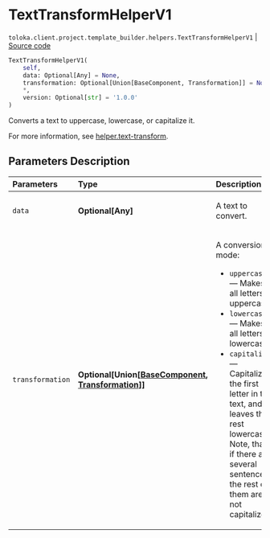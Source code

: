 # TextTransformHelperV1
`toloka.client.project.template_builder.helpers.TextTransformHelperV1` | [Source code](https://github.com/Toloka/toloka-kit/blob/v1.2.1/src/client/project/template_builder/helpers.py#L188)

```python
TextTransformHelperV1(
    self,
    data: Optional[Any] = None,
    transformation: Optional[Union[BaseComponent, Transformation]] = None,
    *,
    version: Optional[str] = '1.0.0'
)
```

Converts a text to uppercase, lowercase, or capitalize it.


For more information, see [helper.text-transform](https://toloka.ai/docs/template-builder/reference/helper.text-transform).

## Parameters Description

| Parameters | Type | Description |
| :----------| :----| :-----------|
`data`|**Optional\[Any\]**|<p>A text to convert.</p>
`transformation`|**Optional\[Union\[[BaseComponent](toloka.client.project.template_builder.base.BaseComponent.md), [Transformation](toloka.client.project.template_builder.helpers.TextTransformHelperV1.Transformation.md)\]\]**|<p>A conversion mode:</p> <ul> <li>`uppercase` — Makes all letters uppercase.</li> <li>`lowercase` — Makes all letters lowercase.</li> <li>`capitalize` — Capitalizes the first letter in the text, and leaves the rest lowercase. Note, that if there are several sentences, the rest of them are not capitalized.</li> </ul>

